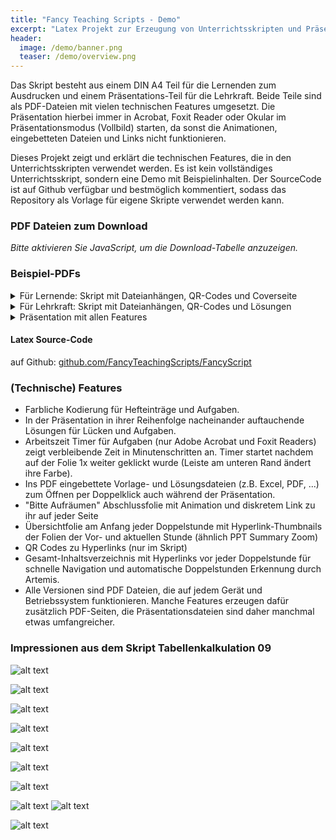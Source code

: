 ```yaml
---
title: "Fancy Teaching Scripts - Demo"
excerpt: "Latex Projekt zur Erzeugung von Unterrichtsskripten und Präsentationen aus dem gleichen Sourcecode mit vielen technischen Features."
header:
  image: /demo/banner.png
  teaser: /demo/overview.png
---
```


Das Skript besteht aus einem DIN A4 Teil für die Lernenden zum Ausdrucken und einem Präsentations-Teil für die Lehrkraft. Beide Teile sind als PDF-Dateien mit vielen technischen Features umgesetzt. Die Präsentation hierbei immer in Acrobat, Foxit Reader oder Okular im Präsentationsmodus (Vollbild) starten, da sonst die Animationen, eingebetteten Dateien und Links nicht funktionieren.

Dieses Projekt zeigt und erklärt die technischen Features, die in den Unterrichtsskripten verwendet werden. Es ist kein vollständiges Unterrichtsskript, sondern eine Demo mit Beispielinhalten. Der SourceCode ist auf Github verfügbar und bestmöglich kommentiert, sodass das Repository als Vorlage für eigene Skripte verwendet werden kann.


### PDF Dateien zum Download

<script>
const baseUrl = '/demo/';
const variants = [''];
const variantNames = ['Standard-Theme'];
const files = [
  { label: 'Skript Lernende (alle Features, Coverseite)', name: 'print_students-cover' },
  { label: 'Skript Lernende (alle Features)', name: 'print_students' },
  { label: 'Skript Lernende (minimal)', name: 'print_students-minimal' },
  { label: 'Skript Lehrkraft (Lösung, alle Features, Coverseite)', name: 'print_solution-cover' },
  { label: 'Skript Lehrkraft (Lösung, alle Features)', name: 'print_solution' },
  { label: 'Skript Lehrkraft (Lösung, minimal)', name: 'print_solution-minimal' },
  { label: 'Präsentation (alle Features)', name: 'presentation_all' },
  { label: 'Präsentation (o. Doppelstd.)', name: 'presentation_nosession' },
  { label: 'Präsentation (o. Timer)', name: 'presentation_notimer' },
  { label: 'Präsentation (o. Aufräumen)', name: 'presentation_noaufraeumen' },
  { label: 'Präsentation (minimal)', name: 'presentation_minimal' },
  { label: 'Präsentation (min. + Doppelstd.)', name: 'presentation_minimal-session' },
  { label: 'Präsentation (min. + Anhänge)', name: 'presentation_minimal-attachments' }
];

document.write('<table>');
document.write('<thead><tr><th></th>');
variantNames.forEach(name => document.write('<th>' + name + '</th>'));
document.write('</tr></thead><tbody>');

files.forEach(file => {
  document.write('<tr><td><strong>' + file.label + '</strong></td>');
  variants.forEach((variant, idx) => {
    const url = baseUrl + file.name + variant + '.pdf';
    const linkText = idx === 0 ? file.name + '.pdf' : variantNames[idx];
    document.write('<td><a href="' + url + '">' + linkText + '</a></td>');
  });
  document.write('</tr>');
});

document.write('</tbody></table>');
</script>

<noscript>
<em>Bitte aktivieren Sie JavaScript, um die Download-Tabelle anzuzeigen.</em>
</noscript>


### Beispiel-PDFs

<details>
<summary>Für Lernende: Skript mit Dateianhängen, QR-Codes und Coverseite</summary>
<iframe src="/demo/print_students.pdf" width="100%" height="500px">
  This browser does not support PDFs. Please download the PDF to view it: 
  <a href="/demo/print_students-cover.pdf">Download PDF</a>.
</iframe>
</details>

<details>
<summary>Für Lehrkraft: Skript mit Dateianhängen, QR-Codes und Lösungen</summary>
<iframe src="/demo/print_solution.pdf" width="100%" height="500px">
  This browser does not support PDFs. Please download the PDF to view it: 
  <a href="/demo/print_solution.pdf">Download PDF</a>.
</iframe>
</details>

<details>
<summary>Präsentation mit allen Features</summary>
<iframe src="/demo/presentation_all.pdf" width="100%" height="500px">
  This browser does not support PDFs. Please download the PDF to view it: 
  <a href="/demo/presentation_all.pdf">Download PDF</a>.
</iframe>
</details>




#### Latex Source-Code
auf Github: [github.com/FancyTeachingScripts/FancyScript](https://github.com/FancyTeachingScripts/FancyScript)






### (Technische) Features
- Farbliche Kodierung für Hefteinträge und Aufgaben.
- In der Präsentation in ihrer Reihenfolge nacheinander auftauchende Lösungen für Lücken und Aufgaben.
- Arbeitszeit Timer für Aufgaben (nur Adobe Acrobat und Foxit Readers) zeigt verbleibende Zeit in Minutenschritten an. Timer startet nachdem auf der Folie 1x weiter geklickt wurde (Leiste am unteren Rand ändert ihre Farbe).
- Ins PDF eingebettete Vorlage- und Lösungsdateien (z.B. Excel, PDF, ...) zum Öffnen per Doppelklick auch während der Präsentation.
- "Bitte Aufräumen" Abschlussfolie mit Animation und diskretem Link zu ihr auf jeder Seite
- Übersichtfolie am Anfang jeder Doppelstunde mit Hyperlink-Thumbnails der Folien der Vor- und aktuellen Stunde (ähnlich PPT Summary Zoom)
- QR Codes zu Hyperlinks (nur im Skript)
- Gesamt-Inhaltsverzeichnis mit Hyperlinks vor jeder Doppelstunde für schnelle Navigation und automatische Doppelstunden Erkennung durch Artemis.
- Alle Versionen sind PDF Dateien, die auf jedem Gerät und Betriebssystem funktionieren. Manche Features erzeugen dafür zusätzlich PDF-Seiten, die Präsentationsdateien sind daher manchmal etwas umfangreicher. 



### Impressionen aus dem Skript Tabellenkalkulation 09

![alt text](/inf09_tabkalk/presentation_toc.png)

![alt text](/inf09_tabkalk/aufgabe_skript.png)

![alt text](/inf09_tabkalk/summaryzoom.png)

![alt text](/inf09_tabkalk/hefteintrag.png)

![alt text](/inf09_tabkalk/hefteintrag.gif)

![alt text](/inf09_tabkalk/aufgabe.gif)

![alt text](/inf09_tabkalk/aufgabe.png)

![alt text](/inf09_tabkalk/attachments_skript.png)
![alt text](/inf09_tabkalk/attach_pres.png)

![alt text](/inf09_tabkalk/aufraeumen.gif)